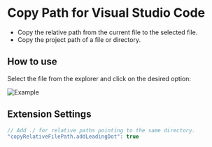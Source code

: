 # Copy Path for Visual Studio Code

- Copy the relative path from the current file to the selected file.
- Copy the project path of a file or directory.

## How to use
Select the file from the explorer and click on the desired option:

![Example](https://thumbs.gfycat.com/UnderstatedConcreteAustralianfurseal-size_restricted.gif)


## Extension Settings
``` js
// Add ./ for relative paths pointing to the same directory.
"copyRelativeFilePath.addLeadingDot": true
```

